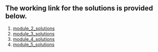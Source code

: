 ## The working link for the solutions is provided below.

1. [module_2_solutions](https://sandeshtiwari16.github.io/coursera-test/module_2_solutions/)
2. [module_3_solutions](https://sandeshtiwari16.github.io/coursera-test/module_3_solutions/)
3. [module_4_solutions](https://sandeshtiwari16.github.io/coursera-test/module_4_solutions/)
4. [module_5_solutions](https://sandeshtiwari16.github.io/coursera-test/module_5_solutions/)
